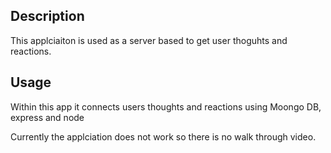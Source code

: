 ## Description
This applciaiton is used as a server based to get user thoguhts and reactions. 


## Usage
Within this app it connects users thoughts and reactions using Moongo DB, express and node

Currently the applciation does not work so there is no walk through video.